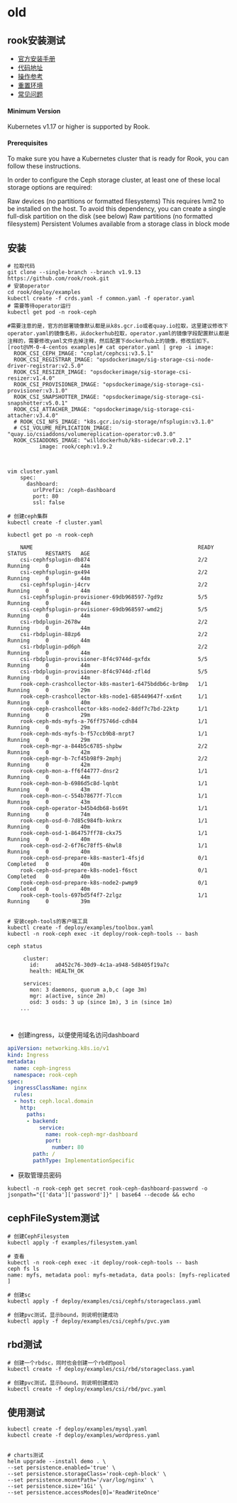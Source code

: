 # old

## rook安装测试

- [官方安装手册](https://rook.io/docs/rook/v1.9/quickstart.html)
- [代码地址](https://github.com/rook/rook/tree/v1.9.13)
- [操作参考](https://cloud.tencent.com/developer/article/2000584)
- [重置环境](https://rook.io/docs/rook/v1.9/ceph-teardown.html#zapping-devices)
- [常见问题](https://rook.io/docs/rook/v1.9/ceph-common-issues.html#osd-pods-are-not-created-on-my-devices)


#### Minimum Version
Kubernetes v1.17 or higher is supported by Rook.

#### Prerequisites
To make sure you have a Kubernetes cluster that is ready for Rook, you can follow these instructions.

In order to configure the Ceph storage cluster, at least one of these local storage options are required:

Raw devices (no partitions or formatted filesystems)
This requires lvm2 to be installed on the host. To avoid this dependency, you can create a single full-disk partition on the disk (see below)
Raw partitions (no formatted filesystem)
Persistent Volumes available from a storage class in block mode

## 安装

```shell
# 拉取代码
git clone --single-branch --branch v1.9.13 https://github.com/rook/rook.git
# 安装operator
cd rook/deploy/examples
kubectl create -f crds.yaml -f common.yaml -f operator.yaml
# 需要等待operator运行
kubectl get pod -n rook-ceph

#需要注意的是，官方的部署镜像默认都是从k8s.gcr.io或者quay.io拉取，这里建议修改下operator.yaml的镜像名称，从dockerhub拉取，operator.yaml的镜像字段配置默认都是注释的，需要修改yaml文件去掉注释，然后配置下dockerhub上的镜像，修改后如下。
[root@VM-0-4-centos examples]# cat operator.yaml | grep -i image:
  ROOK_CSI_CEPH_IMAGE: "cnplat/cephcsi:v3.5.1"
  ROOK_CSI_REGISTRAR_IMAGE: "opsdockerimage/sig-storage-csi-node-driver-registrar:v2.5.0"
  ROOK_CSI_RESIZER_IMAGE: "opsdockerimage/sig-storage-csi-resizer:v1.4.0"
  ROOK_CSI_PROVISIONER_IMAGE: "opsdockerimage/sig-storage-csi-provisioner:v3.1.0"
  ROOK_CSI_SNAPSHOTTER_IMAGE: "opsdockerimage/sig-storage-csi-snapshotter:v5.0.1"
  ROOK_CSI_ATTACHER_IMAGE: "opsdockerimage/sig-storage-csi-attacher:v3.4.0"
  # ROOK_CSI_NFS_IMAGE: "k8s.gcr.io/sig-storage/nfsplugin:v3.1.0"
  # CSI_VOLUME_REPLICATION_IMAGE: "quay.io/csiaddons/volumereplication-operator:v0.3.0"
  ROOK_CSIADDONS_IMAGE: "willdockerhub/k8s-sidecar:v0.2.1"
          image: rook/ceph:v1.9.2



vim cluster.yaml
    spec:
      dashboard:
        urlPrefix: /ceph-dashboard
        port: 80
        ssl: false

# 创建ceph集群
kubectl create -f cluster.yaml

kubectl get po -n rook-ceph 

    NAME                                                    READY   STATUS      RESTARTS   AGE
    csi-cephfsplugin-db874                                  2/2     Running     0          44m
    csi-cephfsplugin-gx494                                  2/2     Running     0          44m
    csi-cephfsplugin-j4crv                                  2/2     Running     0          44m
    csi-cephfsplugin-provisioner-69db968597-7gd9z           5/5     Running     0          44m
    csi-cephfsplugin-provisioner-69db968597-wmd2j           5/5     Running     0          44m
    csi-rbdplugin-2678w                                     2/2     Running     0          44m
    csi-rbdplugin-88zp6                                     2/2     Running     0          44m
    csi-rbdplugin-pd6ph                                     2/2     Running     0          44m
    csi-rbdplugin-provisioner-8f4c9744d-gxfdx               5/5     Running     0          44m
    csi-rbdplugin-provisioner-8f4c9744d-zfl4d               5/5     Running     0          44m
    rook-ceph-crashcollector-k8s-master1-6475bddb6c-br8mp   1/1     Running     0          29m
    rook-ceph-crashcollector-k8s-node1-685449647f-xx6nt     1/1     Running     0          40m
    rook-ceph-crashcollector-k8s-node2-8ddf7c7bd-22ktp      1/1     Running     0          29m
    rook-ceph-mds-myfs-a-76ff75746d-cdh84                   1/1     Running     0          29m
    rook-ceph-mds-myfs-b-f57ccb9b8-mrpt7                    1/1     Running     0          29m
    rook-ceph-mgr-a-844b5c6785-shpbw                        2/2     Running     0          42m
    rook-ceph-mgr-b-7cf45b98f9-2mphj                        2/2     Running     0          42m
    rook-ceph-mon-a-ff6f44777-dnsr2                         1/1     Running     0          44m
    rook-ceph-mon-b-6986d5c8d-lqnbt                         1/1     Running     0          43m
    rook-ceph-mon-c-554b78677f-7lccm                        1/1     Running     0          43m
    rook-ceph-operator-b45b4db68-bs69t                      1/1     Running     0          74m
    rook-ceph-osd-0-7d85c984fb-knkrx                        1/1     Running     0          40m
    rook-ceph-osd-1-864757ff78-ckx75                        1/1     Running     0          40m
    rook-ceph-osd-2-6f76c78ff5-6hwl8                        1/1     Running     0          40m
    rook-ceph-osd-prepare-k8s-master1-4fsjd                 0/1     Completed   0          40m
    rook-ceph-osd-prepare-k8s-node1-f6sct                   0/1     Completed   0          40m
    rook-ceph-osd-prepare-k8s-node2-pwmp9                   0/1     Completed   0          40m
    rook-ceph-tools-697bd5f4f7-2zlgz                        1/1     Running     0          39m


# 安装ceph-tools的客户端工具
kubectl create -f deploy/examples/toolbox.yaml
kubectl -n rook-ceph exec -it deploy/rook-ceph-tools -- bash

ceph status

     cluster:
       id:     a0452c76-30d9-4c1a-a948-5d8405f19a7c
       health: HEALTH_OK
    
     services:
       mon: 3 daemons, quorum a,b,c (age 3m)
       mgr: a(active, since 2m)
       osd: 3 osds: 3 up (since 1m), 3 in (since 1m)
    ...



```

- 创建ingress，以便使用域名访问dashboard

```yaml
apiVersion: networking.k8s.io/v1
kind: Ingress
metadata:
  name: ceph-ingress
  namespace: rook-ceph
spec:
  ingressClassName: nginx
  rules:
  - host: ceph.local.domain
    http:
      paths:
      - backend:
          service:
            name: rook-ceph-mgr-dashboard
            port:
              number: 80
        path: /
        pathType: ImplementationSpecific  
```

- 获取管理员密码
```shell
kubectl -n rook-ceph get secret rook-ceph-dashboard-password -o jsonpath="{['data']['password']}" | base64 --decode && echo
```

## cephFileSystem测试

```shell
# 创建CephFilesystem
kubectl apply -f examples/filesystem.yaml

# 查看
kubectl -n rook-ceph exec -it deploy/rook-ceph-tools -- bash
ceph fs ls
name: myfs, metadata pool: myfs-metadata, data pools: [myfs-replicated ]

# 创建sc
kubectl apply -f deploy/examples/csi/cephfs/storageclass.yaml

# 创建pvc测试，显示bound，则说明创建成功
kubectl apply -f deploy/examples/csi/cephfs/pvc.yam
```

## rbd测试

```shell
# 创建一个rbdsc，同时也会创建一个rbd的pool
kubectl create -f deploy/examples/csi/rbd/storageclass.yaml

# 创建pvc测试，显示bound，则说明创建成功
kubectl create -f deploy/examples/csi/rbd/pvc.yaml
```


## 使用测试

```shell
kubectl create -f deploy/examples/mysql.yaml
kubectl create -f deploy/examples/wordpress.yaml


# charts测试
helm upgrade --install demo . \
--set persistence.enabled='true' \
--set persistence.storageClass='rook-ceph-block' \
--set persistence.mountPath='/var/log/nginx' \
--set persistence.size='1Gi' \
--set persistence.accessModes[0]='ReadWriteOnce'
```
